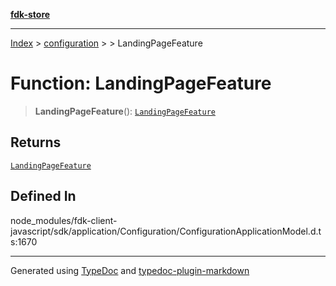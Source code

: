 [**fdk-store**](../../../README.md)
***

[Index](../../../API.md) > [configuration](../../README.md) > [<internal>](../README.md) > LandingPageFeature

# Function: LandingPageFeature

> **LandingPageFeature**(): [`LandingPageFeature`](../type-aliases/type-alias.LandingPageFeature.md)

## Returns

[`LandingPageFeature`](../type-aliases/type-alias.LandingPageFeature.md)

## Defined In

node\_modules/fdk-client-javascript/sdk/application/Configuration/ConfigurationApplicationModel.d.ts:1670

***
Generated using [TypeDoc](https://typedoc.org/) and [typedoc-plugin-markdown](https://www.npmjs.com/package/typedoc-plugin-markdown)
